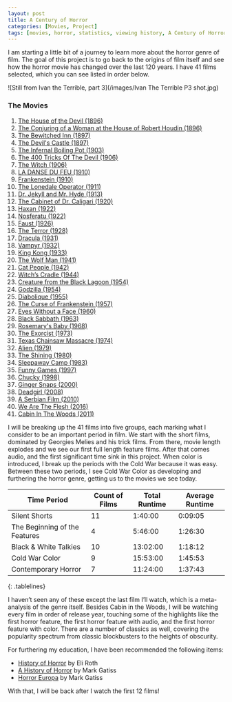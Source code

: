```yaml
---
layout: post
title: A Century of Horror
categories: [Movies, Project]
tags: [movies, horror, statistics, viewing history, A Century of Horror, history]
---
```


I am starting a little bit of a journey to learn more about the horror genre of film. The goal of this project is to go back to the origins of film itself and see how the horror movie has changed over the last 120 years. I have 41 films selected, which you can see listed in order below.

![Still from Ivan the Terrible, part 3](/images/Ivan The Terrible P3 shot.jpg)

### The Movies

1. [The House of the Devil (1896)](https://www.imdb.com/title/tt0000091)
2. [The Conjuring of a Woman at the House of Robert Houdin (1896)](https://www.imdb.com/title/tt0000075)
3. [The Bewitched Inn (1897)](https://www.imdb.com/title/tt0000138)
4. [The Devil's Castle (1897)](https://www.imdb.com/title/tt1213033)
5. [The Infernal Boiling Pot (1903)](https://www.imdb.com/title/tt0135180)
6. [The 400 Tricks Of The Devil (1906)](https://www.imdb.com/title/tt0000567)
7. [The Witch (1906)](https://www.imdb.com/title/tt0132179)
8. [LA DANSE DU FEU (1910)](https://www.imdb.com/title/tt1785433)
9. [Frankenstein (1910)](https://www.imdb.com/title/tt0001223)
10. [The Lonedale Operator (1911)](https://www.imdb.com/title/tt0001740)
11. [Dr. Jekyll and Mr. Hyde (1913)](https://www.imdb.com/title/tt0002813)
12. [The Cabinet of Dr. Caligari (1920)](https://www.imdb.com/title/tt0010323)
13. [Haxan (1922)](https://www.imdb.com/title/tt0013257)
14. [Nosferatu (1922)](https://www.imdb.com/title/tt0013442)
15. [Faust (1926)](https://www.imdb.com/title/tt0016847)
16. [The Terror (1928)](https://www.imdb.com/title/tt0019456)
17. [Dracula (1931)](https://www.imdb.com/title/tt0021814)
18. [Vampyr  (1932)](https://www.imdb.com/title/tt0023649)
19. [King Kong (1933)](https://www.imdb.com/title/tt0024216)
20. [The Wolf Man (1941)](https://www.imdb.com/title/tt0034398)
21. [Cat People  (1942)](https://www.imdb.com/title/tt0034587)
22. [Witch’s Cradle (1944)](https://www.imdb.com/title/tt0178109)
23. [Creature from the Black Lagoon  (1954)](https://www.imdb.com/title/tt0046876)
24. [Godzilla (1954)](https://www.imdb.com/title/tt0047034)
25. [Diabolique  (1955)](https://www.imdb.com/title/tt0046911)
26. [The Curse of Frankenstein (1957)](https://www.imdb.com/title/tt0050280)
27. [Eyes Without a Face  (1960)](https://www.imdb.com/title/tt0053459)
28. [Black Sabbath (1963)](https://www.imdb.com/title/tt0057603)
29. [Rosemary's Baby  (1968)](https://www.imdb.com/title/tt0063522)
30. [The Exorcist (1973)](https://www.imdb.com/title/tt0070047)
31. [Texas Chainsaw Massacre  (1974)](https://www.imdb.com/title/tt0072271)
32. [Alien (1979)](https://www.imdb.com/title/tt0078748)
33. [The Shining (1980)](https://www.imdb.com/title/tt0081505)
34. [Sleepaway Camp (1983)](https://www.imdb.com/title/tt0086320)
35. [Funny Games  (1997)](https://www.imdb.com/title/tt0119167)
36. [Chucky (1998)](https://www.imdb.com/title/tt0144120)
37. [Ginger Snaps (2000)](https://www.imdb.com/title/tt0210070)
38. [Deadgirl  (2008)](https://www.imdb.com/title/tt0896534)
39. [A Serbian Film (2010)](https://www.imdb.com/title/tt1273235)
40. [We Are The Flesh  (2016)](https://www.imdb.com/title/tt4682708)
41. [Cabin In The Woods (2011)](https://www.imdb.com/title/tt1259521)

I will be breaking up the 41 films into five groups, each marking what I consider to be an important period in film. We start with the short films, dominated by Georgies Melies and his trick films. From there, movie length explodes and we see our first full length feature films. After that comes audio, and the first significant time sink in this project. When color is introduced, I break up the periods with the Cold War because it was easy. Between these two periods, I see Cold War Color as developing and furthering the horror genre, getting us to the movies we see today. 

| Time Period | Count of Films | Total Runtime | Average Runtime |
|-------|--------|---------|---------|
| Silent Shorts | 11 | 1:40:00 | 0:09:05 |
| The Beginning of the Features | 4 | 5:46:00 | 1:26:30 |
| Black & White Talkies | 10 | 13:02:00 | 1:18:12 |
| Cold War Color | 9 | 15:53:00 | 1:45:53 |
| Contemporary Horror | 7 | 11:24:00 | 1:37:43 |
{: .tablelines}

I haven’t seen any of these except the last film I’ll watch, which is a meta-analysis of the genre itself. Besides Cabin in the Woods, I will be watching every film in order of release year, touching some of the highlights like the first horror feature, the first horror feature with audio, and the first horror feature with color. There are a number of classics as well, covering the popularity spectrum from classic blockbusters to the heights of obscurity. 

For furthering my education, I have been recommended the following items:

* [History of Horror](https://www.shudder.com/series/watch/amc-visionaries-eli-roths-history-of-horror/4704999) by Eli Roth
* [A History of Horror](https://www.imdb.com/title/tt1738321/) by Mark Gatiss
* [Horror Europa](https://www.imdb.com/title/tt2497226/) by Mark Gatiss

With that, I will be back after I watch the first 12 films!
